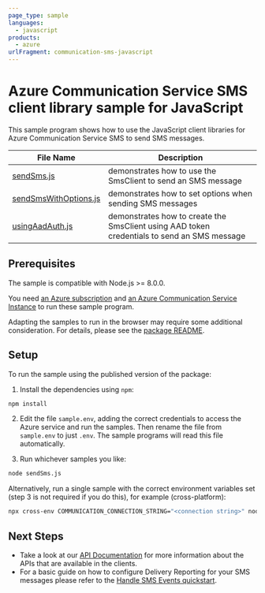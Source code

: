 ```yaml
---
page_type: sample
languages:
  - javascript
products:
  - azure
urlFragment: communication-sms-javascript
---
```


# Azure Communication Service SMS client library sample for JavaScript

This sample program shows how to use the JavaScript client libraries for Azure Communication Service SMS to send SMS messages.

| **File Name**                               | **Description**                                                                             |
| ------------------------------------------- | ------------------------------------------------------------------------------------------- |
| [sendSms.js][sendsms]                       | demonstrates how to use the SmsClient to send an SMS message                                |
| [sendSmsWithOptions.js][sendsmswithoptions] | demonstrates how to set options when sending SMS messages                                   |
| [usingAadAuth.js][usingaadauth]             | demonstrates how to create the SmsClient using AAD token credentials to send an SMS message |

## Prerequisites

The sample is compatible with Node.js >= 8.0.0.

You need [an Azure subscription][freesub] and [an Azure Communication Service Instance][azcomsvc] to run these sample program.

Adapting the samples to run in the browser may require some additional consideration. For details, please see the [package README][package].

## Setup

To run the sample using the published version of the package:

1. Install the dependencies using `npm`:

```bash
npm install
```

2. Edit the file `sample.env`, adding the correct credentials to access the Azure service and run the samples. Then rename the file from `sample.env` to just `.env`. The sample programs will read this file automatically.

3. Run whichever samples you like:

```bash
node sendSms.js
```

Alternatively, run a single sample with the correct environment variables set (step 3 is not required if you do this), for example (cross-platform):

```bash
npx cross-env COMMUNICATION_CONNECTION_STRING="<connection string>" node sendMessage.js
```

## Next Steps

- Take a look at our [API Documentation][apiref] for more information about the APIs that are available in the clients.
- For a basic guide on how to configure Delivery Reporting for your SMS messages please refer to the [Handle SMS Events quickstart][handlesmsevents].

[sendsms]: https://github.com/Azure/azure-sdk-for-js/blob/master/sdk/communication/communication-sms/samples/v1/javascript/sendSms.js
[sendsmswithoptions]: https://github.com/Azure/azure-sdk-for-js/blob/master/sdk/communication/communication-sms/samples/v1/javascript/sendSmsWithOptions.js
[usingaadauth]: https://github.com/Azure/azure-sdk-for-js/blob/master/sdk/communication/communication-sms/samples/v1/javascript/usingAadAuth.js
[apiref]: https://docs.microsoft.com/javascript/api/@azure/communication-sms
[azcomsvc]: https://docs.microsoft.com/azure/communication-services/quickstarts/create-communication-resource?tabs=windows&pivots=platform-azp
[freesub]: https://azure.microsoft.com/free/
[package]: https://github.com/Azure/azure-sdk-for-js/blob/master/sdk/communication/communication-sms/README.md
[handlesmsevents]: https://docs.microsoft.com/azure/communication-services/quickstarts/telephony-sms/handle-sms-events
